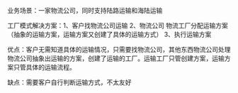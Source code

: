 业务场景：一家物流公司，同时支持陆路运输和海陆运输

工厂模式解决方案：1、客户找物流公司运输 2、物流公司 物流工厂分配运输方案（抽象的运输方案，运输方案又创建了具体的运输方式）
3、执行运输方案

优点：客户无需知道具体的运输情况，只需要找物流公司，其他东西物流公司处理
物流公司抽象出运输的方案，创建了运输的工厂。运输工厂只管创建方案，运输方案只管具体的运输流程。

缺点：需要客户自行判断运输方式，不太友好